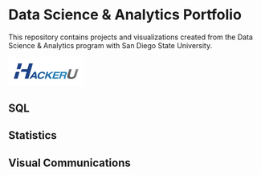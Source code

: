 # Data Science & Analytics Portfolio
This repository contains projects and visualizations created from the Data Science & Analytics program with San Diego State University.

<img src="https://github.com/wiazur/data-analytics-portfolio/blob/main/hackeru-logo.png" width="150"/>

## SQL

## Statistics

## Visual Communications
